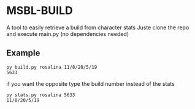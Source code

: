 # MSBL-BUILD

A tool to easily retrieve a build from character stats
Juste clone the repo and execute main.py (no dependencies needed)

## Example

```
py build.py rosalina 11/8/20/5/19
5633
```

if you want the opposite type the build number instead of the stats

```
py stats.py rosalina 5633
11/8/20/5/19
```
